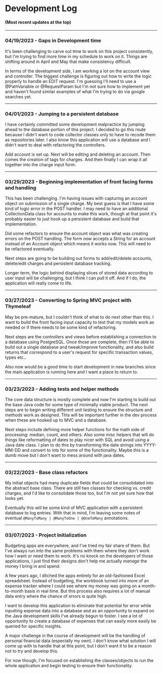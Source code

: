 # Development Log



#### (Most recent updates at the top)

---

### 04/19/2023 - Gaps in Development time

It's been challenging to carve out time to work on this project consistently, but
I'm trying to find more time in my schedule to work on it. Things are shifting around
in April and May that make consistency difficult.

In terms of the development side, I am working a lot on the account view and controller. 
The biggest challenge is figuring out how to write the logic properly to handle an EDIT request.
I'm guessing I'll need to use a @PathVariable or @RequestParam but I'm not sure how to implement
yet and haven't found similar examples of what I'm trying to do via google searches yet.

---

### 04/01/2023 - Jumping to a persistent database

I have certainly committed some development malpractice by jumping ahead to the database portion of this project. I 
decided to go this route because I didn't want to code collector classes only to have to recode them
as repositories later. I also know this application will use a database and I didn't want to deal with
refactoring the controllers. 

Add account is set up. Next will be editing and deleting an account. Then comes the creation of tags for charges.
And then finally I can wrap it all together into the charge input form. 

---

### 03/29/2023 - Beginning implementation of front facing forms and handling

This has been challenging. I'm having issues with capturing an account object on submission of a single charge. My
best guess is that I have some kind of logic error in the POST handler. I may need to have an additional CollectionData 
class for accounts to make this work, though at that point it's probably easier to just hook up a persistent database
and build that implementation. 

Did some refactors to ensure the account object was what was creating errors on the POST handling. The form now accepts a 
String for an account instead of an Account object which means it works now. This will need to be refactored eventually. 

Next steps are going to be building out forms to add/edit/delete accounts, delete/edit charges and persistent database tracking.

Longer term, the logic behind displaying slices of stored data according to user input will be challenging, but I think I can
pull it off. And if I do, the application will really come to life.

---

### 03/27/2023 - Converting to Spring MVC project with Thymeleaf

May be pre-mature, but I couldn't think of what to do next other than this. I want to build the front facing input
capacity to test that my models work as needed or if there needs to be some kind of refactoring.

Next steps are the controllers and views before establishing a connection to a database using PostgreSQL. Once those
are complete, then I'll be able to build out a single database and tweak/improve functionality, and also build returns
that correspond to a user's request for specific transaction values, types etc..

Also now would be a good time to start development in new branches since the main application is running here and I
want a place to return to.

---

### 03/23/2023 - Adding tests and helper methods

The core data structure is mostly complete and now I'm starting to build out the
base Java code for some type of minimally viable product. The next steps are to
begin writing different unit testing to ensure the structure and methods work as 
designed. This will be important further in the dev process when these are hooked up 
to MVC and a database.

Next steps include defining more helper functions for the math side of processing: median,
count, and others. Also some misc helpers that will do things like reformatting of dates
to play nicer with SQL and avoid using a Java date class. I plan to do this by transforming 
the date strings into YYYY-MM-DD and convert to ints for some of the functionality. Maybe
this is a dumb move but I don't want to mess around with java dates.

---

### 03/22/2023 - Base class refactors

My initial objects had many duplicate fields that 
could be consolidated into the abstract base class. 
There are still two classes for checking vs. credit charges,
and I'd like to consolidate those too, but I'm not yet sure 
how that looks yet.

Eventually this will be some kind of MVC application with
a persistent database to log entries. With that in mind, I'm
leaving some notes of eventual ``@ManyToMany | @ManyToOne | @OneToMany`` annotations.

---

### 03/07/2023 - Project Initialization

Budgeting apps are everywhere, and I've tried my fair share of them. But I've always run into the same problems
with them where they don't work how I want or need them to work. It's no knock on the developers of those applications,
I just find their designs don't help me actually *manage* the money I bring in and spend.

A few years ago, I ditched the apps entirely for an old-fashioned Excel spreadsheet. Instead of budgeting, the workbook
turned into more of an expense tracker where I could see where my money was going on a month-to-month basis in real time.
But this process also requires a lot of manual data entry where the chance of errors is quite high.

I want to develop this application to eliminate that potential for error while inputting expense data into a database
and as an opportunity to expand on the Java development skills I've already begun to foster. I see a lot of opportunity
to create a database of expenses that can easily more easily be queried for specific insights.

A major challenge in the course of development will be the handling of personal financial data (especially my own).
I don't know what solution I will come up with to handle that at this point, but I don't want it to be a reason not
to try and develop this. 

For now though, I'm focused on establishing the classes/objects to run the whole application and begin testing to
ensure their functionality. 